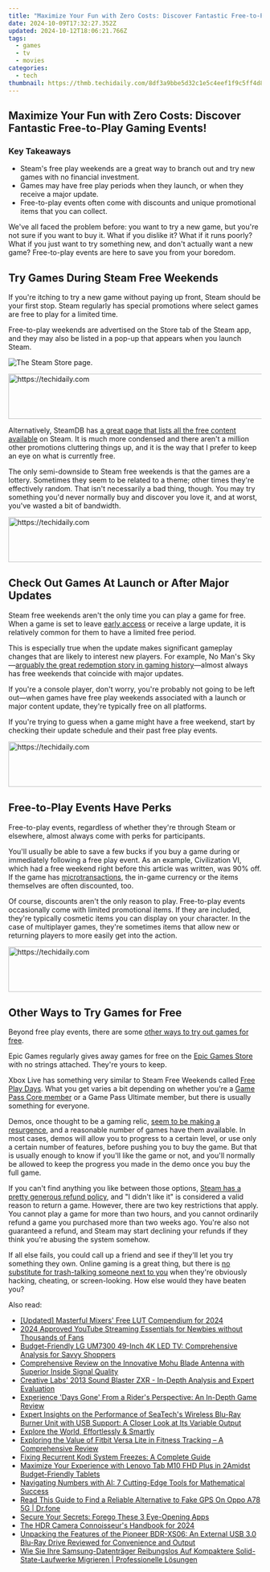 ```yaml
---
title: "Maximize Your Fun with Zero Costs: Discover Fantastic Free-to-Play Gaming Events!"
date: 2024-10-09T17:32:27.352Z
updated: 2024-10-12T18:06:21.766Z
tags:
  - games
  - tv
  - movies
categories:
  - tech
thumbnail: https://thmb.techidaily.com/8df3a9bbe5d32c1e5c4eef1f9c5ff4d8504e6e33195196712a21a9cd7ef927c8.jpg
---
```


## Maximize Your Fun with Zero Costs: Discover Fantastic Free-to-Play Gaming Events!

### Key Takeaways

* Steam's free play weekends are a great way to branch out and try new games with no financial investment.
* Games may have free play periods when they launch, or when they receive a major update.
* Free-to-play events often come with discounts and unique promotional items that you can collect.

 We've all faced the problem before: you want to try a new game, but you're not sure if you want to buy it. What if you dislike it? What if it runs poorly? What if you just want to try something new, and don't actually want a new game? Free-to-play events are here to save you from your boredom.

##  Try Games During Steam Free Weekends

 If you're itching to try a new game without paying up front, Steam should be your first stop. Steam regularly has special promotions where select games are free to play for a limited time.

 Free-to-play weekends are advertised on the Store tab of the Steam app, and they may also be listed in a pop-up that appears when you launch Steam.

![The Steam Store page.](https://static1.howtogeekimages.com/wordpress/wp-content/uploads/2024/02/free-game-announcement.png) 

<!-- affiliate ads begin -->
<a href="https://unicoeye.pxf.io/c/5597632/2134492/18498" target="_top" id="2134492">
  <img src="//a.impactradius-go.com/display-ad/18498-2134492" border="0" alt="https://techidaily.com" width="728" height="90"/>
</a>
<img height="0" width="0" src="https://unicoeye.pxf.io/i/5597632/2134492/18498" style="position:absolute;visibility:hidden;" border="0" />
<!-- affiliate ads end -->

 Alternatively, SteamDB has [a great page that lists all the free content available](https://steamdb.info/upcoming/free/) on Steam. It is much more condensed and there aren't a million other promotions cluttering things up, and it is the way that I prefer to keep an eye on what is currently free.

 The only semi-downside to Steam free weekends is that the games are a lottery. Sometimes they seem to be related to a theme; other times they're effectively random. That isn't necessarily a bad thing, though. You may try something you'd never normally buy and discover you love it, and at worst, you've wasted a bit of bandwidth.

<!-- affiliate ads begin -->
<a href="https://ephamedtechinc.pxf.io/c/5597632/2130528/26400" target="_top" id="2130528">
  <img src="//a.impactradius-go.com/display-ad/26400-2130528" border="0" alt="https://techidaily.com" width="728" height="90"/>
</a>
<img height="0" width="0" src="https://ephamedtechinc.pxf.io/i/5597632/2130528/26400" style="position:absolute;visibility:hidden;" border="0" />
<!-- affiliate ads end -->

##  Check Out Games At Launch or After Major Updates

 Steam free weekends aren't the only time you can play a game for free. When a game is set to leave [early access](https://smart-video-editing.techidaily.com/updated-top-free-video-editors-compatible-with-32-bit-windows-for-2024/) or receive a large update, it is relatively common for them to have a limited free period.

 This is especially true when the update makes significant gameplay changes that are likely to interest new players. For example, No Man's Sky—[arguably the great redemption story in gaming history](https://easy-unlock-android.techidaily.com/in-2024-7-ways-to-unlock-a-locked-realme-11-5g-phone-by-drfone-android/)—almost always has free weekends that coincide with major updates.

 If you're a console player, don't worry, you're probably not going to be left out—when games have free play weekends associated with a launch or major content update, they're typically free on all platforms.

 If you're trying to guess when a game might have a free weekend, start by checking their update schedule and their past free play events.

<!-- affiliate ads begin -->
<a href="https://ephamedtechinc.pxf.io/c/5597632/2137211/26400" target="_top" id="2137211">
  <img src="//a.impactradius-go.com/display-ad/26400-2137211" border="0" alt="https://techidaily.com" width="728" height="90"/>
</a>
<img height="0" width="0" src="https://ephamedtechinc.pxf.io/i/5597632/2137211/26400" style="position:absolute;visibility:hidden;" border="0" />
<!-- affiliate ads end -->

##  Free-to-Play Events Have Perks

 Free-to-play events, regardless of whether they're through Steam or elsewhere, almost always come with perks for participants.

 You'll usually be able to save a few bucks if you buy a game during or immediately following a free play event. As an example, Civilization VI, which had a free weekend right before this article was written, was 90% off. If the game has [microtransactions](https://facebook-video-share.techidaily.com/new-in-2024-essential-list-7-cost-free-video-tags-extractors-on-youtube/), the in-game currency or the items themselves are often discounted, too.

 Of course, discounts aren't the only reason to play. Free-to-play events occasionally come with limited promotional items. If they are included, they're typically cosmetic items you can display on your character. In the case of multiplayer games, they're sometimes items that allow new or returning players to more easily get into the action.

<!-- affiliate ads begin -->
<a href="https://appsumo.8odi.net/c/5597632/2123740/7443" target="_top" id="2123740">
  <img src="//a.impactradius-go.com/display-ad/7443-2123740" border="0" alt="https://techidaily.com" width="728" height="90"/>
</a>
<img height="0" width="0" src="https://appsumo.8odi.net/i/5597632/2123740/7443" style="position:absolute;visibility:hidden;" border="0" />
<!-- affiliate ads end -->

##  Other Ways to Try Games for Free

 Beyond free play events, there are some [other ways to try out games for free](https://facebook-record-videos.techidaily.com/new-in-2024-critical-asmr-series-to-experience/).

 Epic Games regularly gives away games for free on the [Epic Games Store](https://store.epicgames.com) with no strings attached. They're yours to keep.

 Xbox Live has something very similar to Steam Free Weekends called [Free Play Days](https://news.xbox.com/en-us/tag/free-play-days/). What you get varies a bit depending on whether you're a [Game Pass Core member](https://some-knowledge.techidaily.com/2024-approved-frolics-of-fun-dissecting-the-goofy-movie/) or a Game Pass Ultimate member, but there is usually something for everyone.

 Demos, once thought to be a gaming relic, [seem to be making a resurgence](https://fox-that.techidaily.com/1721479399778-fix-your-iphones-broken-qr-code-scanning-feature-with-these-10-tips/), and a reasonable number of games have them available. In most cases, demos will allow you to progress to a certain level, or use only a certain number of features, before pushing you to buy the game. But that is usually enough to know if you'll like the game or not, and you'll normally be allowed to keep the progress you made in the demo once you buy the full game.

 If you can't find anything you like between those options, [Steam has a pretty generous refund policy](https://fox-glue.techidaily.com/updated-unveiling-3d-lut-design-techniques-for-2024/), and "I didn't like it" is considered a valid reason to return a game. However, there are two key restrictions that apply. You cannot play a game for more than two hours, and you cannot ordinarily refund a game you purchased more than two weeks ago. You're also not guaranteed a refund, and Steam may start declining your refunds if they think you're abusing the system somehow.

 If all else fails, you could call up a friend and see if they'll let you try something they own. Online gaming is a great thing, but there is [no substitute for trash-talking someone next to you](https://win11-tips.techidaily.com/how-to-resolve-windows-upgrade-failures-and-errors/) when they're obviously hacking, cheating, or screen-looking. How else would they have beaten you?

<ins class="adsbygoogle"
     style="display:block"
     data-ad-format="autorelaxed"
     data-ad-client="ca-pub-7571918770474297"
     data-ad-slot="1223367746"></ins>

<ins class="adsbygoogle"
     style="display:block"
     data-ad-client="ca-pub-7571918770474297"
     data-ad-slot="8358498916"
     data-ad-format="auto"
     data-full-width-responsive="true"></ins>

<span class="atpl-alsoreadstyle">Also read:</span>
<div><ul>
<li><a href="https://fox-links.techidaily.com/updated-masterful-mixers-free-lut-compendium-for-2024/"><u>[Updated] Masterful Mixers' Free LUT Compendium for 2024</u></a></li>
<li><a href="https://fox-boxes.techidaily.com/2024-approved-youtube-streaming-essentials-for-newbies-without-thousands-of-fans/"><u>2024 Approved YouTube Streaming Essentials for Newbies without Thousands of Fans</u></a></li>
<li><a href="https://buynow-help.techidaily.com/budget-friendly-lg-um7300-49-inch-4k-led-tv-comprehensive-analysis-for-savvy-shoppers/"><u>Budget-Friendly LG UM7300 49-Inch 4K LED TV: Comprehensive Analysis for Savvy Shoppers</u></a></li>
<li><a href="https://buynow-help.techidaily.com/comprehensive-review-on-the-innovative-mohu-blade-antenna-with-superior-inside-signal-quality/"><u>Comprehensive Review on the Innovative Mohu Blade Antenna with Superior Inside Signal Quality</u></a></li>
<li><a href="https://buynow-reviews.techidaily.com/creative-labs-2013-sound-blaster-zxr-in-depth-analysis-and-expert-evaluation/"><u>Creative Labs' 2013 Sound Blaster ZXR - In-Depth Analysis and Expert Evaluation</u></a></li>
<li><a href="https://buynow-help.techidaily.com/experience-days-gone-from-a-riders-perspective-an-in-depth-game-review/"><u>Experience 'Days Gone' From a Rider's Perspective: An In-Depth Game Review</u></a></li>
<li><a href="https://buynow-help.techidaily.com/expert-insights-on-the-performance-of-seatechs-wireless-blu-ray-burner-unit-with-usb-support-a-closer-look-at-its-variable-output/"><u>Expert Insights on the Performance of SeaTech's Wireless Blu-Ray Burner Unit with USB Support: A Closer Look at Its Variable Output</u></a></li>
<li><a href="https://buynow-help.techidaily.com/explore-the-world-effortlessly-and-smartly/"><u>Explore the World, Effortlessly & Smartly</u></a></li>
<li><a href="https://buynow-help.techidaily.com/exploring-the-value-of-fitbit-versa-lite-in-fitness-tracking-a-comprehensive-review/"><u>Exploring the Value of Fitbit Versa Lite in Fitness Tracking – A Comprehensive Review</u></a></li>
<li><a href="https://win-able.techidaily.com/fixing-recurrent-kodi-system-freezes-a-complete-guide/"><u>Fixing Recurrent Kodi System Freezes: A Complete Guide</u></a></li>
<li><a href="https://buynow-help.techidaily.com/maximize-your-experience-with-lenovo-tab-m10-fhd-plus-in-2amidst-budget-friendly-tablets/"><u>Maximize Your Experience with Lenovo Tab M10 FHD Plus in 2Amidst Budget-Friendly Tablets</u></a></li>
<li><a href="https://tech-haven.techidaily.com/navigating-numbers-with-ai-7-cutting-edge-tools-for-mathematical-success/"><u>Navigating Numbers with AI: 7 Cutting-Edge Tools for Mathematical Success</u></a></li>
<li><a href="https://fake-location.techidaily.com/read-this-guide-to-find-a-reliable-alternative-to-fake-gps-on-oppo-a78-5g-drfone-by-drfone-virtual-android/"><u>Read This Guide to Find a Reliable Alternative to Fake GPS On Oppo A78 5G | Dr.fone</u></a></li>
<li><a href="https://facebook.techidaily.com/secure-your-secrets-forego-these-3-eye-opening-apps/"><u>Secure Your Secrets: Forego These 3 Eye-Opening Apps</u></a></li>
<li><a href="https://vp-tips.techidaily.com/the-hdr-camera-connoisseurs-handbook-for-2024/"><u>The HDR Camera Connoisseur's Handbook for 2024</u></a></li>
<li><a href="https://buynow-help.techidaily.com/unpacking-the-features-of-the-pioneer-bdr-xs06-an-external-usb-30-blu-ray-drive-reviewed-for-convenience-and-output/"><u>Unpacking the Features of the Pioneer BDR-XS06: An External USB 3.0 Blu-Ray Drive Reviewed for Convenience and Output</u></a></li>
<li><a href="https://win-community.techidaily.com/wie-sie-ihre-samsung-datentrager-reibungslos-auf-kompaktere-solid-state-laufwerke-migrieren-professionelle-losungen/"><u>Wie Sie Ihre Samsung-Datenträger Reibungslos Auf Kompaktere Solid-State-Laufwerke Migrieren | Professionelle Lösungen</u></a></li>
</ul></div>

